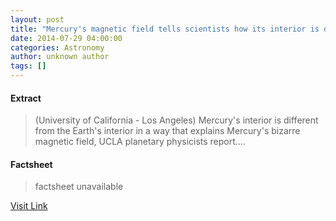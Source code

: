 ```yaml
---
layout: post
title: "Mercury's magnetic field tells scientists how its interior is different from Earth's"
date: 2014-07-29 04:00:00
categories: Astronomy
author: unknown author
tags: []
---
```



#### Extract
>(University of California - Los Angeles) Mercury's interior is different from the Earth's interior in a way that explains Mercury's bizarre magnetic field, UCLA planetary physicists report....

#### Factsheet
>factsheet unavailable

[Visit Link](http://www.eurekalert.org/pub_releases/2014-07/uoc--mmf072914.php)


